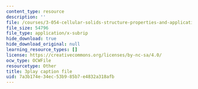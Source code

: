```yaml
---
content_type: resource
description: ''
file: /courses/3-054-cellular-solids-structure-properties-and-applications-spring-2015/7a3b174e34ec53b985b7e4832a318afb_tdj84EV7BI.vtt
file_size: 54796
file_type: application/x-subrip
hide_download: true
hide_download_original: null
learning_resource_types: []
license: https://creativecommons.org/licenses/by-nc-sa/4.0/
ocw_type: OCWFile
resourcetype: Other
title: 3play caption file
uid: 7a3b174e-34ec-53b9-85b7-e4832a318afb
---
```

